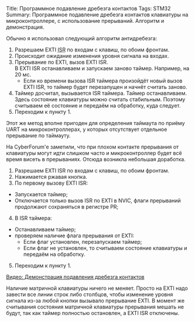 Title: Программное подавление дребезга контактов
Tags: STM32
Summary: Программное подавление дребезга контактов клавиатуры на микроконтроллере, с использование прерываний. Алгоритм и демонстрация.

Обычно я использовал следующий алгоритм антидребезга:

1. Разрешаем EXTI <abbr title="Interrupt Service Routine">ISR</abbr> по входам с клавиш, по обоим фронтам.
2. Происходит ожидание изменения уровня сигнала на входах.
3. Прерывание по EXTI, вызов EXTI ISR.<br>
В EXTI ISR останавливаем и запускаем заново таймер. Например, на 20 мс.
   * Если ко времени вызова ISR таймера произойдёт новый вызов EXTI ISR, то таймер будет перезапущен и начнёт считать заново.
4. Таймер досчитал, вызывается ISR таймера.
Таймер останавливаем.<br>
Здесь состояние клавиатуры можно считать стабильным. Поэтому считываем её состояние и передаём на обработку, куда следует.
5. Переходим к пункту 1.

Этот же метод вполне пригоден для определения таймаута по приёму UART на микроконтроллерах, у которых отсутствует отдельное прерывание по таймауту.

На CyberForum'е заметили, что при плохом контакте прерывания от клавиатуры могут идти слишком часто и микроконтроллер будет всё время висеть в прерываниях.
Отсюда возникла небольшая доработка.

1. Разрешаем EXTI ISR по входам с клавиш, по обоим фронтам.
2. Нажимается ржавая кнопка.
3. По первому вызову EXTI ISR:
  * Запускается таймер;
  * Отключается только вызов ISR по EXTI в NVIC, флаги прерываний продолжают сохраняться в регистре PR;
4. В ISR таймера:
  * Останавливаем таймер;
  * проверяем наличие флага прерывания от EXTI:
     * Если флаг установлен, перезапускаем таймер;
     * Если флаг не установлен, то считываем состояние клавиатуры и передаём на обработку.
5. Переходим к пункту 1.

[<i class="fab fa-youtube"></i> Видео: Демонстрация подавления дребезга контактов](https://youtu.be/fA2tO8wWSKo)

Наличие матричной клавиатуры ничего не меняет. Просто на EXTI надо завести все линии строк либо столбцов, чтобы изменение уровня сигнала из-за любой кнопки вызывало прерывание EXTI.
В момент же считывания состояния матричной клавиатуры прерывания мешать не будут, так как таймер полностью остановлен, а EXTI ISR отключены.
